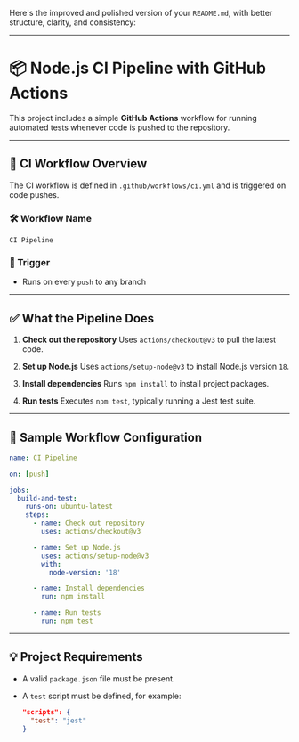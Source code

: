 Here's the improved and polished version of your `README.md`, with better structure, clarity, and consistency:

---

# 📦 Node.js CI Pipeline with GitHub Actions

This project includes a simple **GitHub Actions** workflow for running automated tests whenever code is pushed to the repository.

---

## 🔧 CI Workflow Overview

The CI workflow is defined in `.github/workflows/ci.yml` and is triggered on code pushes.

### 🛠 Workflow Name

`CI Pipeline`

### 🚀 Trigger

* Runs on every `push` to any branch

---

## ✅ What the Pipeline Does

1. **Check out the repository**
   Uses `actions/checkout@v3` to pull the latest code.

2. **Set up Node.js**
   Uses `actions/setup-node@v3` to install Node.js version `18`.

3. **Install dependencies**
   Runs `npm install` to install project packages.

4. **Run tests**
   Executes `npm test`, typically running a Jest test suite.

---

## 📁 Sample Workflow Configuration

```yaml
name: CI Pipeline

on: [push]

jobs:
  build-and-test:
    runs-on: ubuntu-latest
    steps:
      - name: Check out repository
        uses: actions/checkout@v3

      - name: Set up Node.js
        uses: actions/setup-node@v3
        with:
          node-version: '18'

      - name: Install dependencies
        run: npm install

      - name: Run tests
        run: npm test
```

---

## 💡 Project Requirements

* A valid `package.json` file must be present.
* A `test` script must be defined, for example:

  ```json
  "scripts": {
    "test": "jest"
  }
  ```
